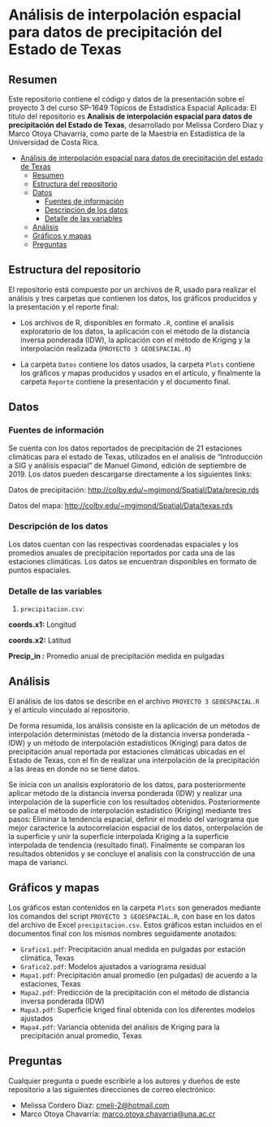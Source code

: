 # Análisis de interpolación espacial para datos de precipitación del Estado de Texas

## Resumen

Este repositorio contiene el código y datos de la presentación sobre el proyecto 3 del curso SP-1649 Tópicos de Estadística Espacial Aplicada: El titulo del repositorio es **Analisis de interpolación espacial para datos de precipitación del Estado de Texas**, desarrollado por Melissa Cordero Díaz y Marco Otoya Chavarría, como parte de la Maestría en Estadística de la Universidad de Costa Rica.


- [Análisis de interpolación espacial para datos de precipitación del estado de Texas](#análisis-de-interpolación-espacial-para-datos-de-precipitación-del-estado-de-Texas)
  - [Resumen](#resumen)
  - [Estructura del repositorio](#estructura-del-repositorio)
  - [Datos](#datos)
    - [Fuentes de información](#fuentes-de-información)
    - [Descripción de los datos](#descripción-de-los-datos)
    - [Detalle de las variables](#detalle-de-las-variables)
  - [Análisis](#análisis)
  - [Gráficos y mapas](#gráficos-y-mapas)
  - [Preguntas](#preguntas)

## Estructura del repositorio

El repositorio está compuesto por un archivos de R, usado para realizar el análisis y tres carpetas que contienen los datos, los gráficos producidos y la presentación y el reporte final:

- Los archivos de R, disponibles en formato `.R`, contine el analisis exploratorio de los datos, la aplicación con el método de la distancia inversa ponderada (IDW), la aplicación con el método de  Kriging y la interpolación realizada (`PROYECTO 3 GEOESPACIAL.R`)

- La carpeta `Datos` contiene los datos usados, la carpeta `Plots` contiene los gráficos y mapas producidos y usados en el artículo, y finalmente la carpeta `Reporte` contiene la presentación y el documento final.


## Datos

### Fuentes de información

Se cuenta con los datos reportados de precipitación de 21 estaciones climáticas para el estado de Texas, utilizados en el analisis de “Introducción a SIG y análisis espacial” de Manuel Gimond, edición de septiembre de 2019. Los datos pueden descargarse directamente a los siguientes links:

Datos de precipitación: http://colby.edu/~mgimond/Spatial/Data/precip.rds

Datos del mapa: http://colby.edu/~mgimond/Spatial/Data/texas.rds

### Descripción de los datos

Los datos cuentan con las respectivas coordenadas espaciales y los promedios anuales de precipitación reportados por cada una de las estaciones climáticas. Los datos se encuentran disponibles en formato de puntos espaciales. 

### Detalle de las variables

1) `precipitacion.csv`:

**coords.x1:** Longitud

**coords.x2:** Latitud

**Precip_in :** Promedio anual de precipitación medida en pulgadas

## Análisis

El análisis de los datos se describe en el archivo `PROYECTO 3 GEOESPACIAL.R` y el artículo vinculado al repositorio.

De forma resumida, los análisis consiste en la aplicación de un métodos de interpolación deterministas (método de la distancia inversa ponderada - IDW) y un método de interpolación estadísticos (Kriging) para datos de precipitación anual reportada por estaciones climáticas ubicadas en el Estado de Texas, con el fin de realizar una interpolación de la precipitación a las áreas en donde no se tiene datos. 

Se inicia con un analisis exploratorio de los datos, para posteriormente aplicar método de la distancia inversa ponderada (IDW) y realizar una interpolación de la superficie con los resultados obtenidos. Posteriormente se palica el métoodo de interpolación estadístico (Kriging) mediante tres pasos: Eliminar la tendencia espacial, definir el modelo del variograma que mejor caracterice la autocorrelación espacial de los datos, onterpolación de la superficie y unir la superficie interpolada Kriging a la superficie interpolada de tendencia (resultado final). Finalmente se comparan los resultados obtenidos y se concluye el analisis con la construcción de una mapa de varianci. 

## Gráficos y mapas

Los gráficos estan contenidos en la carpeta `Plots` son generados mediante los comandos del script `PROYECTO 3 GEOESPACIAL.R`, con base en los datos del archivo de Excel `precipitacion.csv`. Estos gráficos estan incluidos en el documentos final con los mismos nombres seguidamente anotados:

- `Grafico1.pdf`: Precipitación anual medida en pulgadas por estación climática, Texas
- `Grafico2.pdf`: Modelos ajustados a variograma residual
- `Mapa1.pdf`: Precipitación anual promedio (en pulgadas) de acuerdo a la estaciones, Texas
- `Mapa2.pdf`: Predicción de la precipitación con el método de distancia inversa ponderada (IDW)
- `Mapa3.pdf`: Superficie kriged final obtenida con los diferentes modelos ajustados
- `Mapa4.pdf`: Variancia obtenida del análisis de Kriging para la precipitación anual promedio, Texas 

## Preguntas

Cualquier pregunta o puede escribirle a los autores y dueños de este repositorio a las siguientes direcciones de correo electrónico:

- Melissa Cordero Díaz: cmeli-2@hotmail.com
- Marco Otoya Chavarría: marco.otoya.chavarria@una.ac.cr
